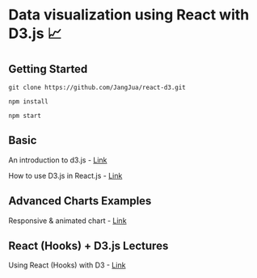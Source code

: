 # Data visualization using React with D3.js 📈

## Getting Started
```git clone https://github.com/JangJua/react-d3.git```

```npm install```

```npm start```
## Basic
An introduction to d3.js - 
[Link](https://www.d3-graph-gallery.com/intro_d3js.html)

How to use D3.js in React.js -
[Link](https://wattenberger.com/blog/react-and-d3)

## Advanced Charts Examples
Responsive & animated chart -
[Link](https://observablehq.com/@d3/gallery)

## React (Hooks) + D3.js Lectures
Using React (Hooks) with D3 -
[Link](https://www.youtube.com/watch?v=hR8xtl_IbCw&list=PLDZ4p-ENjbiPo4WH7KdHjh_EMI7Ic8b2B&index=3&ab_channel=TheMuratorium)
